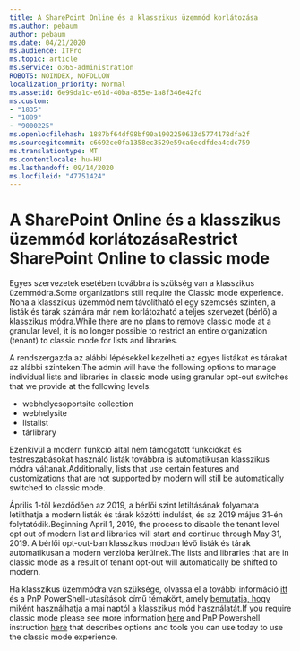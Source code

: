 ```yaml
---
title: A SharePoint Online és a klasszikus üzemmód korlátozása
ms.author: pebaum
author: pebaum
ms.date: 04/21/2020
ms.audience: ITPro
ms.topic: article
ms.service: o365-administration
ROBOTS: NOINDEX, NOFOLLOW
localization_priority: Normal
ms.assetid: 6e99da1c-e61d-40ba-855e-1a8f346e42fd
ms.custom:
- "1835"
- "1889"
- "9000225"
ms.openlocfilehash: 1887bf64df98bf90a1902250633d5774178dfa2f
ms.sourcegitcommit: c6692ce0fa1358ec3529e59ca0ecdfdea4cdc759
ms.translationtype: MT
ms.contentlocale: hu-HU
ms.lasthandoff: 09/14/2020
ms.locfileid: "47751424"
---
```

# <a name="restrict-sharepoint-online-to-classic-mode"></a><span data-ttu-id="c3430-102">A SharePoint Online és a klasszikus üzemmód korlátozása</span><span class="sxs-lookup"><span data-stu-id="c3430-102">Restrict SharePoint Online to classic mode</span></span>

<span data-ttu-id="c3430-103">Egyes szervezetek esetében továbbra is szükség van a klasszikus üzemmódra.</span><span class="sxs-lookup"><span data-stu-id="c3430-103">Some organizations still require the Classic mode experience.</span></span> <span data-ttu-id="c3430-104">Noha a klasszikus üzemmód nem távolítható el egy szemcsés szinten, a listák és tárak számára már nem korlátozható a teljes szervezet (bérlő) a klasszikus módra.</span><span class="sxs-lookup"><span data-stu-id="c3430-104">While there are no plans to remove classic mode at a granular level, it is no longer possible to restrict an entire organization (tenant) to classic mode for lists and libraries.</span></span>

<span data-ttu-id="c3430-105">A rendszergazda az alábbi lépésekkel kezelheti az egyes listákat és tárakat az alábbi szinteken:</span><span class="sxs-lookup"><span data-stu-id="c3430-105">The admin will have the following options to manage individual lists and libraries in classic mode using granular opt-out switches that we provide at the following levels:</span></span>

- <span data-ttu-id="c3430-106">webhelycsoport</span><span class="sxs-lookup"><span data-stu-id="c3430-106">site collection</span></span>
- <span data-ttu-id="c3430-107">webhely</span><span class="sxs-lookup"><span data-stu-id="c3430-107">site</span></span>
- <span data-ttu-id="c3430-108">lista</span><span class="sxs-lookup"><span data-stu-id="c3430-108">list</span></span>
- <span data-ttu-id="c3430-109">tár</span><span class="sxs-lookup"><span data-stu-id="c3430-109">library</span></span>

<span data-ttu-id="c3430-110">Ezenkívül a modern funkció által nem támogatott funkciókat és testreszabásokat használó listák továbbra is automatikusan klasszikus módra váltanak.</span><span class="sxs-lookup"><span data-stu-id="c3430-110">Additionally, lists that use certain features and customizations that are not supported by modern will still be automatically switched to classic mode.</span></span>

<span data-ttu-id="c3430-111">Április 1-től kezdődően az 2019, a bérlői szint letiltásának folyamata letilthatja a modern listák és tárak közötti indulást, és az 2019 május 31-én folytatódik.</span><span class="sxs-lookup"><span data-stu-id="c3430-111">Beginning April 1, 2019, the process to disable the tenant level opt out of modern list and libraries will start and continue through May 31, 2019.</span></span>  <span data-ttu-id="c3430-112">A bérlői opt-out-ban klasszikus módban lévő listák és tárak automatikusan a modern verzióba kerülnek.</span><span class="sxs-lookup"><span data-stu-id="c3430-112">The lists and libraries that are in classic mode as a result of tenant opt-out will automatically be shifted to modern.</span></span>

<span data-ttu-id="c3430-113">Ha klasszikus üzemmódra van szüksége, olvassa el a további információ [itt](https://techcommunity.microsoft.com/t5/Microsoft-SharePoint-Blog/Delivering-SharePoint-modern-experiences/ba-p/315023) és a PnP PowerShell-utasítások című témakört, amely [bemutatja, hogy](https://docs.microsoft.com/sharepoint/dev/transform/modernize-userinterface-lists-and-libraries-optout) miként használhatja a mai naptól a klasszikus mód használatát.</span><span class="sxs-lookup"><span data-stu-id="c3430-113">If you require classic mode please see more information [here](https://techcommunity.microsoft.com/t5/Microsoft-SharePoint-Blog/Delivering-SharePoint-modern-experiences/ba-p/315023) and PnP Powershell instruction [here](https://docs.microsoft.com/sharepoint/dev/transform/modernize-userinterface-lists-and-libraries-optout) that describes options and tools you can use today to use the classic mode experience.</span></span>
